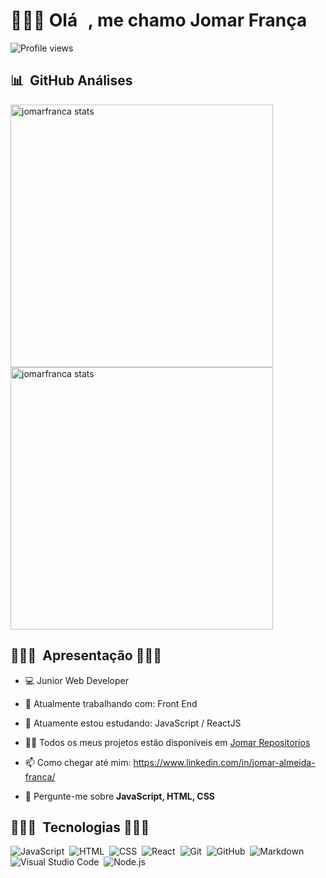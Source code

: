
<h1 align="left">👨🏿‍💻 Olá <img src="https://raw.githubusercontent.com/kaueMarques/kaueMarques/master/hi.gif" width="10px">, me chamo Jomar França</h1>
<p align="left"> <img src="https://komarev.com/ghpvc/?username=jomarfranca&color=yellow" alt="Profile views" /> </p>

## 📊 &nbsp;GitHub Análises

<p align="left">
<img width="420em" src="https://github-readme-stats.vercel.app/api?username=jomarfranca&show_icons=true&theme=highcontrast" alt="jomarfranca stats"/>
<img width="420em" src="https://github-readme-stats.vercel.app/api/top-langs/?username=jomarfranca&layout=compact&theme=highcontrast" alt="jomarfranca stats"/>
</p>

## 👨🏿‍💻 &nbsp;Apresentação 👨🏿‍💻

- 💻 Junior Web Developer 

- 🔭 Atualmente trabalhando com: Front End

- 🌱 Atuamente estou estudando: JavaScript / ReactJS

- 👨‍💻 Todos os meus projetos estão disponíveis em [Jomar Repositorios](https://github.com/JomarFranca?tab=repositories)

- 📫 Como chegar até mim: https://www.linkedin.com/in/jomar-almeida-franca/

- 💬 Pergunte-me sobre **JavaScript, HTML, CSS**

## 👨🏿‍💻 &nbsp;Tecnologias 👨🏿‍💻

![JavaScript](https://img.shields.io/badge/-JavaScript-05122A?style=flat&logo=javascript)&nbsp;
![HTML](https://img.shields.io/badge/-HTML-05122A?style=flat&logo=HTML5)&nbsp;
![CSS](https://img.shields.io/badge/-CSS-05122A?style=flat&logo=CSS3&logoColor=1572B6)&nbsp;
![React](https://img.shields.io/badge/-React-05122A?style=flat&logo=react)&nbsp;
![Git](https://img.shields.io/badge/-Git-05122A?style=flat&logo=git)&nbsp;
![GitHub](https://img.shields.io/badge/-GitHub-05122A?style=flat&logo=github)&nbsp;
![Markdown](https://img.shields.io/badge/-Markdown-05122A?style=flat&logo=markdown)&nbsp;
![Visual Studio Code](https://img.shields.io/badge/-Visual%20Studio%20Code-05122A?style=flat&logo=visual-studio-code&logoColor=007ACC)&nbsp;
![Node.js](https://img.shields.io/badge/-Node.js-05122A?style=flat&logo=node.js)&nbsp;
